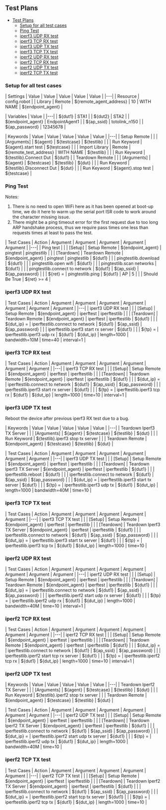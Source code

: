 ## Test Plans
- [Test Plans](#test-plans)
	- [Setup for all test cases](#setup-for-all-test-cases)
	- [Ping Test](#ping-test)
	- [iperf3 UDP RX test](#iperf3-udp-rx-test)
	- [iperf3 TCP RX test](#iperf3-tcp-rx-test)
	- [iperf3 UDP TX test](#iperf3-udp-tx-test)
	- [iperf3 TCP TX test](#iperf3-tcp-tx-test)
	- [iperf2 UDP RX test](#iperf2-udp-rx-test)
	- [iperf2 TCP RX test](#iperf2-tcp-rx-test)
	- [iperf2 UDP TX test](#iperf2-udp-tx-test)
	- [iperf2 TCP TX test](#iperf2-tcp-tx-test)

### Setup for all test cases
| Settings | Value | Value | Value | Value | Value |
|---|
| Resource | config.robot |
| Library | Remote | ${remote_agent_address} | 10 | WITH NAME | ${endpoint_agent} |

| Variables | Value |
|---|
| ${dut1} | STA1 |
| ${dut2} | STA2 |
| ${endpoint_agent} | EndpointAgent1 |
| ${ap_ssid} | totolink_n150 |
| ${ap_password} | 12345678 |

| Keywords | Value | Value | Value | Value | Value |
|---|
| Setup Remote |
| | [Arguments] | ${agent} | ${testcase} | ${testlib} |
| | Run Keyword | ${agent}.start test | ${testcase} |
| | Import Library | Remote | ${remote_test_address} | WITH NAME | ${testlib} |
| | Run Keyword | ${testlib}.Connect Dut | ${dut1} |
| Teardown Remote |
| | [Arguments] | ${agent} | ${testcase} | ${testlib} | ${dut} |
| | Run Keyword | ${testlib}.Disconnect Dut | ${dut} |
| | Run Keyword | ${agent}.stop test | ${testcase} |

### Ping Test
Notes:

1. There is no need to open WiFi here as it has been opened at boot-up time, we do it here to warm up the serial port ISR code to work around the character missing issue.
2. There might be a ping timeout error for the first request due to too long ARP handshake process, thus we require pass times one less than requests times at least to pass the test.

| Test Cases | Action | Argument | Argument | Argument | Argument | Argument |
|---|
| Ping test |
| | [Setup] | Setup Remote | ${endpoint_agent} | pingtest | pingtestlib |
| | [Teardown] | Teardown Remote | ${endpoint_agent} | pingtest | pingtestlib | ${dut1} |
| | pingtestlib.download | ${dut1} |
| | pingtestlib.open wifi | ${dut1} |
| | pingtestlib.scan networks | ${dut1} |
| | pingtestlib.connect to network | ${dut1} | ${ap_ssid} | ${ap_password} |
| | ${ret} = | pingtestlib.ping | ${dut1} | AP | 5 |
| | Should Be True | ${ret} >= 4 |

### iperf3 UDP RX test
| Test Cases | Action | Argument | Argument | Argument | Argument | Argument | Argument | Argument |
|---|
| iperf3 UDP RX test |
| | [Setup] | Setup Remote | ${endpoint_agent} | iperftest | iperftestlib |
| | [Teardown] | Teardown Remote | ${endpoint_agent} | iperftest | iperftestlib | ${dut1} |
| | ${dut_ip} = | iperftestlib.connect to network | ${dut1} | ${ap_ssid} | ${ap_password} |
| | iperftestlib.iperf3 start rx server | ${dut1} |
| | ${tp} = | iperftestlib.iperf3 udp rx | ${dut1} | ${dut_ip} | length=1000 | bandwidth=10M | time=40 | interval=1 |

### iperf3 TCP RX test
| Test Cases | Action | Argument | Argument | Argument | Argument | Argument | Argument |
|---|
| iperf3 TCP RX test |
| | [Setup] | Setup Remote | ${endpoint_agent} | iperftest | iperftestlib |
| | [Teardown] | Teardown Remote | ${endpoint_agent} | iperftest | iperftestlib | ${dut1} |
| | ${dut_ip} = | iperftestlib.connect to network | ${dut1} | ${ap_ssid} | ${ap_password} |
| | iperftestlib.iperf3 start rx server | ${dut1} |
| | ${tp} = | iperftestlib.iperf3 tcp rx | ${dut1} | ${dut_ip} | length=1000 | time=10 | interval=1 |

### iperf3 UDP TX test
Reboot the device after previous iperf3 RX test due to a bug.

| Keywords | Value | Value | Value | Value | Value |
|---|
| Teardown Iperf3 TX Server |
| | [Arguments] | ${agent} | ${testcase} | ${testlib} | ${dut} |
| | Run Keyword | ${testlib}.iperf3 stop tx server |
| | Teardown Remote | ${endpoint_agent} | ${testcase} | ${testlib} | ${dut} |

| Test Cases | Action | Argument | Argument | Argument | Argument | Argument | Argument |
|---|
| iperf3 UDP TX test |
| | [Setup] | Setup Remote | ${endpoint_agent} | iperftest | iperftestlib |
| | [Teardown] | Teardown Iperf3 TX Server | ${endpoint_agent} | iperftest | iperftestlib | ${dut1} |
| | iperftestlib.reboot | ${dut1} |
| | iperftestlib.connect to network | ${dut1} | ${ap_ssid} | ${ap_password} |
| | ${dut_ip} = | iperftestlib.iperf3 start tx server | ${dut1} |
| | ${tp} = | iperftestlib.iperf3 udp tx | ${dut1} | ${dut_ip} | length=1000 | bandwidth=40M | time=10 |

### iperf3 TCP TX test
| Test Cases | Action | Argument | Argument | Argument | Argument | Argument |
|---|
| iperf3 TCP TX test |
| | [Setup] | Setup Remote | ${endpoint_agent} | iperftest | iperftestlib |
| | [Teardown] | Teardown Iperf3 TX Server | ${endpoint_agent} | iperftest | iperftestlib | ${dut1} |
| | iperftestlib.connect to network | ${dut1} | ${ap_ssid} | ${ap_password} |
| | ${dut_ip} = | iperftestlib.iperf3 start tx server | ${dut1} |
| | ${tp} = | iperftestlib.iperf3 tcp tx | ${dut1} | ${dut_ip} | length=1000 | time=10 |

### iperf2 UDP RX test
| Test Cases | Action | Argument | Argument | Argument | Argument | Argument | Argument | Argument |
|---|
| iperf2 UDP RX test |
| | [Setup] | Setup Remote | ${endpoint_agent} | iperftest | iperftestlib |
| | [Teardown] | Teardown Remote | ${endpoint_agent} | iperftest | iperftestlib | ${dut1} |
| | ${dut_ip} = | iperftestlib.connect to network | ${dut1} | ${ap_ssid} | ${ap_password} |
| | iperftestlib.iperf2 start udp rx server | ${dut1} |
| | ${tp} = | iperftestlib.iperf2 udp rx | ${dut1} | ${dut_ip} | length=1000 | bandwidth=40M | time=10 | interval=1 |

### iperf2 TCP RX test
| Test Cases | Action | Argument | Argument | Argument | Argument | Argument | Argument |
|---|
| iperf2 TCP RX test |
| | [Setup] | Setup Remote | ${endpoint_agent} | iperftest | iperftestlib |
| | [Teardown] | Teardown Remote | ${endpoint_agent} | iperftest | iperftestlib | ${dut1} |
| | ${dut_ip} = | iperftestlib.connect to network | ${dut1} | ${ap_ssid} | ${ap_password} |
| | iperftestlib.iperf2 start tcp rx server | ${dut1} |
| | ${tp} = | iperftestlib.iperf2 tcp rx | ${dut1} | ${dut_ip} | length=1000 | time=10 | interval=1 |

### iperf2 UDP TX test
| Keywords | Value | Value | Value | Value | Value |
|---|
| Teardown Iperf2 TX Server |
| | [Arguments] | ${agent} | ${testcase} | ${testlib} | ${dut} |
| | Run Keyword | ${testlib}.iperf2 stop tx server |
| | Teardown Remote | ${endpoint_agent} | ${testcase} | ${testlib} | ${dut} |

| Test Cases | Action | Argument | Argument | Argument | Argument | Argument | Argument |
|---|
| iperf2 UDP TX test |
| | [Setup] | Setup Remote | ${endpoint_agent} | iperftest | iperftestlib |
| | [Teardown] | Teardown Iperf2 TX Server | ${endpoint_agent} | iperftest | iperftestlib | ${dut1} |
| | iperftestlib.connect to network | ${dut1} | ${ap_ssid} | ${ap_password} |
| | ${dut_ip} = | iperftestlib.iperf2 start udp tx server | ${dut1} |
| | ${tp} = | iperftestlib.iperf2 udp tx | ${dut1} | ${dut_ip} | length=1000 | bandwidth=40M | time=10 |

### iperf2 TCP TX test
| Test Cases | Action | Argument | Argument | Argument | Argument | Argument |
|---|
| iperf2 TCP TX test |
| | [Setup] | Setup Remote | ${endpoint_agent} | iperftest | iperftestlib |
| | [Teardown] | Teardown Iperf2 TX Server | ${endpoint_agent} | iperftest | iperftestlib | ${dut1} |
| | iperftestlib.connect to network | ${dut1} | ${ap_ssid} | ${ap_password} |
| | ${dut_ip} = | iperftestlib.iperf2 start tcp tx server | ${dut1} |
| | ${tp} = | iperftestlib.iperf2 tcp tx | ${dut1} | ${dut_ip} | length=1000 | time=10 |
